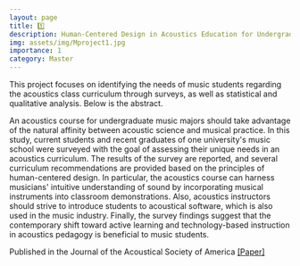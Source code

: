 ```yaml
---
layout: page
title: 1️⃣
description: Human-Centered Design in Acoustics Education for Undergraduate Music Majors [Personal]
img: assets/img/Mproject1.jpg
importance: 1
category: Master
---
```

This project focuses on identifying the needs of music students regarding the acoustics class curriculum through surveys, as well as statistical and qualitative analysis. Below is the abstract.

An acoustics course for undergraduate music majors should take advantage of the natural affinity between acoustic science and musical practice. In this study, current students and recent graduates of one university's music school were surveyed with the goal of assessing their unique needs in an acoustics curriculum. The results of the survey are reported, and several curriculum recommendations are provided based on the principles of human-centered design. In particular, the acoustics course can harness musicians' intuitive understanding of sound by incorporating musical instruments into classroom demonstrations. Also, acoustics instructors should strive to introduce students to acoustical software, which is also used in the music industry. Finally, the survey findings suggest that the contemporary shift toward active learning and technology-based instruction in acoustics pedagogy is beneficial to music students.

Published in the Journal of the Acoustical Society of America [[Paper]](https://pubs.aip.org/asa/jasa/article/151/4/2282/2838162)